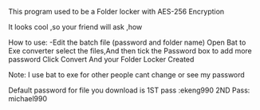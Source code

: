 This program used to be a Folder locker with AES-256 Encryption

It looks cool ,so your friend will  ask ,how 


How to use:
-Edit the batch file (password and folder name)
Open Bat to Exe converter
select the files,And then tick the Password box to add more password
Click Convert And your Folder Locker Created

Note:
I use bat to exe for other people cant change or see my password

Default password for file you download is 
 1ST pass :ekeng990
 2ND Pass: michael990
